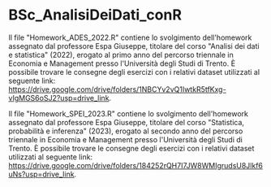 # BSc_AnalisiDeiDati_conR
Il file "Homework_ADES_2022.R" contiene lo svolgimento dell'homework assegnato dal professore Espa Giuseppe, titolare del corso "Analisi dei dati e statistica" (2022), erogato al primo anno del percorso triennale in Economia e Management presso l'Università degli Studi di Trento. È possibile trovare le consegne degli esercizi con i relativi dataset utilizzati al seguente link: https://drive.google.com/drive/folders/1NBCYv2vQ1IwtkR5tfKxg-vIgMGS6oSJ2?usp=drive_link.

Il file "Homework_SPEI_2023.R" contiene lo svolgimento dell'homework assegnato dal professore Espa Giuseppe, titolare del corso "Statistica, probabilità e inferenza" (2023), erogato al secondo anno del percorso triennale in Economia e Management presso l'Università degli Studi di Trento. È possibile trovare le consegne degli esercizi con i relativi dataset utilizzati al seguente link: https://drive.google.com/drive/folders/184252rQH7I7JW8WMIgrudsU8Jlkf6uNs?usp=drive_link.
